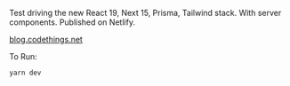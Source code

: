 Test driving the new React 19, Next 15, Prisma, Tailwind stack. With server components. Published on Netlify.

[blog.codethings.net](https://blog.codethings.net)

To Run:
```
yarn dev
```
